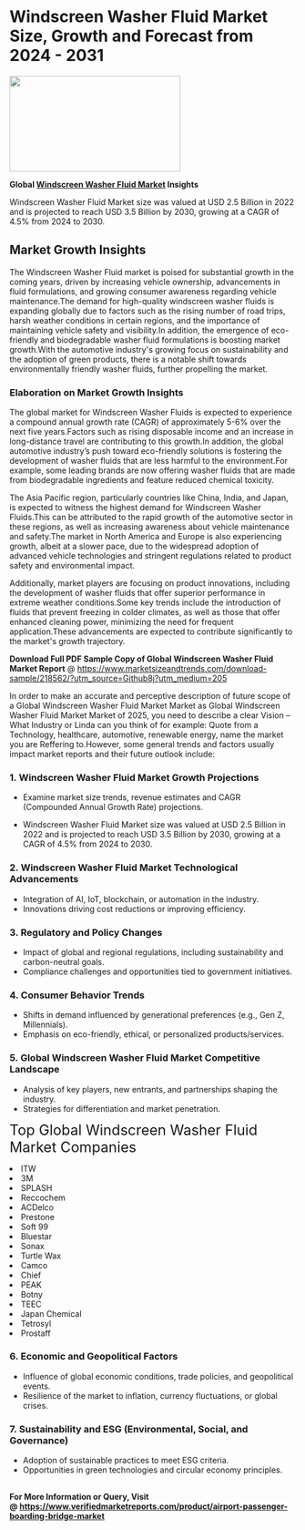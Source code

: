<H1>Windscreen Washer Fluid Market Size, Growth and Forecast from 2024 - 2031</H1><img class="aligncenter size-medium wp-image-584254" src="https://thirdeyenews.in/wp-content/uploads/2024/09/Global-Market-Research-300x168.jpeg" alt="" width="300" height="168" /><p><strong>Global&nbsp;<a href="https://www.marketsizeandtrends.com/download-sample/218562/?utm_source=Github8j?utm_medium=205">Windscreen Washer Fluid Market</a> Insights</strong></p><p>Windscreen Washer Fluid Market size was valued at USD 2.5 Billion in 2022 and is projected to reach USD 3.5 Billion by 2030, growing at a CAGR of 4.5% from 2024 to 2030.</p><p><h2>Market Growth Insights</h2> <p>The Windscreen Washer Fluid market is poised for substantial growth in the coming years, driven by increasing vehicle ownership, advancements in fluid formulations, and growing consumer awareness regarding vehicle maintenance.The demand for high-quality windscreen washer fluids is expanding globally due to factors such as the rising number of road trips, harsh weather conditions in certain regions, and the importance of maintaining vehicle safety and visibility.In addition, the emergence of eco-friendly and biodegradable washer fluid formulations is boosting market growth.With the automotive industry's growing focus on sustainability and the adoption of green products, there is a notable shift towards environmentally friendly washer fluids, further propelling the market.</p> <h3>Elaboration on Market Growth Insights</h3> <p>The global market for Windscreen Washer Fluids is expected to experience a compound annual growth rate (CAGR) of approximately 5-6% over the next five years.Factors such as rising disposable income and an increase in long-distance travel are contributing to this growth.In addition, the global automotive industry’s push toward eco-friendly solutions is fostering the development of washer fluids that are less harmful to the environment.For example, some leading brands are now offering washer fluids that are made from biodegradable ingredients and feature reduced chemical toxicity.</p> <p>The Asia Pacific region, particularly countries like China, India, and Japan, is expected to witness the highest demand for Windscreen Washer Fluids.This can be attributed to the rapid growth of the automotive sector in these regions, as well as increasing awareness about vehicle maintenance and safety.The market in North America and Europe is also experiencing growth, albeit at a slower pace, due to the widespread adoption of advanced vehicle technologies and stringent regulations related to product safety and environmental impact.</p> <p>Additionally, market players are focusing on product innovations, including the development of washer fluids that offer superior performance in extreme weather conditions.Some key trends include the introduction of fluids that prevent freezing in colder climates, as well as those that offer enhanced cleaning power, minimizing the need for frequent application.These advancements are expected to contribute significantly to the market's growth trajectory.</p> <p><span class=""><strong>Download Full PDF Sample Copy of Global Windscreen Washer Fluid Market Report</strong> @ <a href="https://www.marketsizeandtrends.com/download-sample/218562/?utm_source=Github8j?utm_medium=205" target="_blank">https://www.marketsizeandtrends.com/download-sample/218562/?utm_source=Github8j?utm_medium=205</a></span></p><p>In order to make an accurate and perceptive description of future scope of a Global&nbsp;Windscreen Washer Fluid Market Market as Global&nbsp;Windscreen Washer Fluid Market Market of 2025, you need to describe a clear Vision &ndash; What Industry or Linda can you think of for example: Quote from a Technology, healthcare, automotive, renewable energy, name the market you are Reffering to.However, some general trends and factors usually impact market reports and their future outlook include:</p><h3>1.&nbsp;<strong>Windscreen Washer Fluid Market Growth Projections</strong></h3><ul><li>Examine market size trends, revenue estimates and CAGR (Compounded Annual Growth Rate) projections.</li><li><p>Windscreen Washer Fluid Market size was valued at USD 2.5 Billion in 2022 and is projected to reach USD 3.5 Billion by 2030, growing at a CAGR of 4.5% from 2024 to 2030.</p></li></ul><h3>2.&nbsp;<strong>Windscreen Washer Fluid Market Technological Advancements</strong></h3><ul><li>Integration of AI, IoT, blockchain, or automation in the industry.</li><li>Innovations driving cost reductions or improving efficiency.</li></ul><h3>3.&nbsp;<strong>Regulatory and Policy Changes</strong></h3><ul><li>Impact of global and regional regulations, including sustainability and carbon-neutral goals.</li><li>Compliance challenges and opportunities tied to government initiatives.</li></ul><h3>4.&nbsp;<strong>Consumer Behavior Trends</strong></h3><ul><li>Shifts in demand influenced by generational preferences (e.g., Gen Z, Millennials).</li><li>Emphasis on eco-friendly, ethical, or personalized products/services.</li></ul><h3>5.&nbsp;<strong>Global Windscreen Washer Fluid Market Competitive Landscape</strong></h3><ul><li>Analysis of key players, new entrants, and partnerships shaping the industry.</li><li>Strategies for differentiation and market penetration.</li></ul><p data-pm-slice="1 1 []"><span style="color: inherit; font-family: inherit; font-size: 25px;">Top Global Windscreen Washer Fluid Market Companies</span></p><div class="" data-test-id=""><p><li>ITW</li><li> 3M</li><li> SPLASH</li><li> Reccochem</li><li> ACDelco</li><li> Prestone</li><li> Soft 99</li><li> Bluestar</li><li> Sonax</li><li> Turtle Wax</li><li> Camco</li><li> Chief</li><li> PEAK</li><li> Botny</li><li> TEEC</li><li> Japan Chemical</li><li> Tetrosyl</li><li> Prostaff</li></p></div><h3>6.&nbsp;<strong>Economic and Geopolitical Factors</strong></h3><ul><li>Influence of global economic conditions, trade policies, and geopolitical events.</li><li>Resilience of the market to inflation, currency fluctuations, or global crises.</li></ul><h3>7.&nbsp;<strong>Sustainability and ESG (Environmental, Social, and Governance)</strong></h3><ul><li>Adoption of sustainable practices to meet ESG criteria.</li><li>Opportunities in green technologies and circular economy principles.</li></ul><h2><strong style="font-size: 14px;">For More Information or Query, Visit @&nbsp;</strong><a style="background-color: #ffffff; font-size: 14px;" href="https://www.marketsizeandtrends.com/report/windscreen-washer-fluid-market/" target="_blank">https://www.verifiedmarketreports.com/product/airport-passenger-boarding-bridge-market</a></h2>